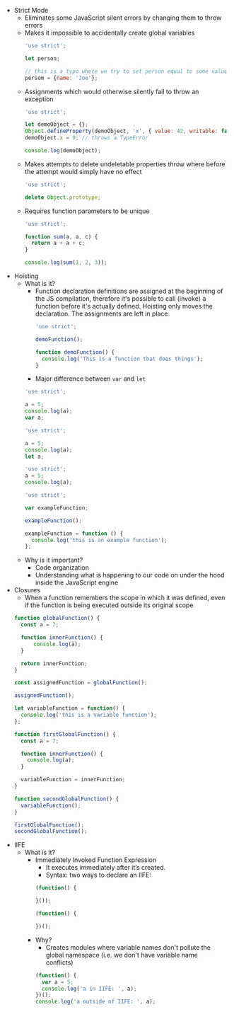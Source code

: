 - Strict Mode
  - Eliminates some JavaScript silent errors by changing them to throw errors
  - Makes it impossible to accidentally create global variables
    ```js
    'use strict';

    let person;

    // this is a typo where we try to set person equal to some value
    persom = {name: 'Joe'};
    ```
  - Assignments which would otherwise silently fail to throw an exception
    ```js
    'use strict';

    let demoObject = {};
    Object.defineProperty(demoObject, 'x', { value: 42, writable: false });
    demoObject.x = 9; // throws a TypeError

    console.log(demoObject);
    ```
  - Makes attempts to delete undeletable properties throw where before the attempt would simply have no effect
    ```js
    'use strict';

    delete Object.prototype;
    ```
  - Requires function parameters to be unique
    ```js
    'use strict';

    function sum(a, a, c) {
      return a + a + c;
    }

    console.log(sum(1, 2, 3));
    ```
- Hoisting
  - What is it?
    - Function declaration definitions are assigned at the beginning of the JS compilation, therefore it's possible to call (invoke) a function before it's actually defined. Hoisting only moves the declaration. The assignments are left in place.
      ```js
      'use strict';

      demoFunction();

      function demoFunction() {
        console.log('This is a function that does things');
      }
      ```
    - Major difference between `var` and `let`
    ```js
    'use strict';

    a = 5;
    console.log(a);
    var a;
    ```
    ```js
    'use strict';

    a = 5;
    console.log(a);
    let a;
    ```
    ```js
    'use strict';
    a = 5;
    console.log(a);
    ```
    ```js
    'use strict';

    var exampleFunction;

    exampleFunction();

    exampleFunction = function () {
      console.log('this is an example function');
    };
    ```
  - Why is it important?
    - Code organization
    - Understanding what is happening to our code on under the hood inside the JavaScript engine
- Closures
  - When a function remembers the scope in which it was defined, even if the function is being executed outside its original scope
  ```js
  function globalFunction() {
  	const a = 7;

  	function innerFunction() {
  		console.log(a);
  	}

  	return innerFunction;
  }

  const assignedFunction = globalFunction();

  assignedFunction();
  ```
  ```js
  let variableFunction = function() {
    console.log('this is a variable function');
  };

  function firstGlobalFunction() {
    const a = 7;

    function innerFunction() {
      console.log(a);
    }

    variableFunction = innerFunction;
  }

  function secondGlobalFunction() {
    variableFunction();
  }

  firstGlobalFunction();
  secondGlobalFunction();
  ```
- IIFE
  - What is it?
    - Immediately Invoked Function Expression
      - It executes immediately after it’s created.
      - Syntax: two ways to declare an IIFE:
      ```js
      (function() {

      }());
      ```
      ```js
      (function() {

      })();
      ```
    - Why?
      - Creates modules where variable names don't pollute the global namespace (i.e. we don't have variable name conflicts)
      ```js
      (function() {
        var a = 5;
        console.log('a in IIFE: ', a);
      })();
      console.log('a outside of IIFE: ', a);
      ```
